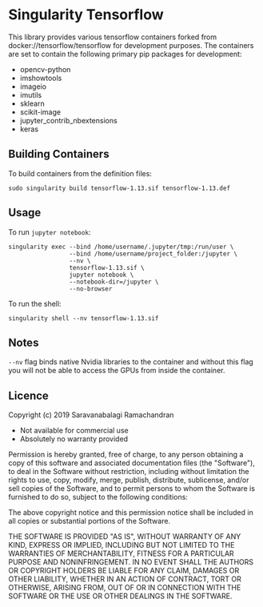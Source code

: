 # Singularity Tensorflow
This library provides various tensorflow containers forked from docker://tensorflow/tensorflow for development purposes.
The containers are set to contain the following primary pip packages for development:
- opencv-python
- imshowtools
- imageio
- imutils
- sklearn
- scikit-image
- jupyter_contrib_nbextensions
- keras

## Building Containers

To build containers from the definition files:

```
sudo singularity build tensorflow-1.13.sif tensorflow-1.13.def
```

## Usage

To run `jupyter notebook`:

```
singularity exec --bind /home/username/.jupyter/tmp:/run/user \
                 --bind /home/username/project_folder:/jupyter \
                 --nv \
                 tensorflow-1.13.sif \
                 jupyter notebook \
                 --notebook-dir=/jupyter \
                 --no-browser
```

To run the shell:

```
singularity shell --nv tensorflow-1.13.sif
```

## Notes

`--nv` flag binds native Nvidia libraries to the container and without this flag you will not be able to access the GPUs from inside the container.

## Licence

Copyright (c) 2019 Saravanabalagi Ramachandran

- Not available for commercial use
- Absolutely no warranty provided

Permission is hereby granted, free of charge, to any person obtaining a copy of this software and associated documentation files (the "Software"), to deal in the Software without restriction, including without limitation the rights to use, copy, modify, merge, publish, distribute, sublicense, and/or sell copies of the Software, and to permit persons to whom the Software is furnished to do so, subject to the following conditions:

The above copyright notice and this permission notice shall be included in all copies or substantial portions of the Software.

THE SOFTWARE IS PROVIDED "AS IS", WITHOUT WARRANTY OF ANY KIND, EXPRESS OR IMPLIED, INCLUDING BUT NOT LIMITED TO THE WARRANTIES OF MERCHANTABILITY, FITNESS FOR A PARTICULAR PURPOSE AND NONINFRINGEMENT. IN NO EVENT SHALL THE AUTHORS OR COPYRIGHT HOLDERS BE LIABLE FOR ANY CLAIM, DAMAGES OR OTHER LIABILITY, WHETHER IN AN ACTION OF CONTRACT, TORT OR OTHERWISE, ARISING FROM, OUT OF OR IN CONNECTION WITH THE SOFTWARE OR THE USE OR OTHER DEALINGS IN THE SOFTWARE.
